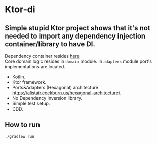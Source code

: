 # Ktor-di

## Simple stupid Ktor project shows that it's not needed to import any dependency injection container/library to have DI.
Dependency container resides [here](adapters/src/main/kotlin/com/kamilf/config/dependency/DependencyContainer.kt) <br>
Core domain logic resides in `domain` module. In `adapters` module port's implementations are located.


- Kotlin.
- Ktor framework.
- Ports&Adapters (Hexagonal) architecture https://alistair.cockburn.us/hexagonal-architecture/.
- No Dependency Inversion library.
- Simple test setup.
- DDD.

## How to run
`./gradlew run`
